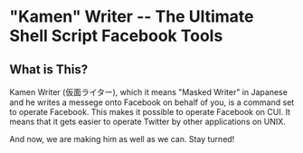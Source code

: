 # "Kamen" Writer -- The Ultimate Shell Script Facebook Tools

## What is This?

Kamen Writer (仮面ライター), which it means "Masked Writer" in Japanese and he writes a messege onto Facebook on behalf of you, is a command set to operate Facebook. This makes it possible to operate Facebook on CUI. It means that it gets easier to operate Twitter by other applications on UNIX.

And now, we are making him as well as we can. Stay turned!
